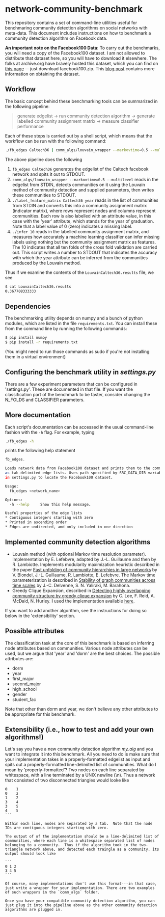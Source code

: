 network-community-benchmark
===========================

This repository contains a set of command-line utilities useful for benchmaring
community detection algorithms on social networks with meta-data. This document
includes instructions on how to benchmark a community detection algorithm on
Facebook data.

**An important note on the Facebook100 Data:** To carry out the benchmarks, you will need a copy of the Facebook100 dataset. I am not allowed to distribute that dataset here, so you will have to download it elsewhere. The folks at archive.org have bravely hosted this dataset, which you can find on [this page](https://archive.org/details/oxford-2005-facebook-matrix) --  just download facebook100.zip. This [blog post](http://sociograph.blogspot.com/2011/03/facebook100-data-and-parser-for-it.html) contains more information on obtaining the dataset.

Workflow
--------

The basic concept behind these benchmarking tools can be summarized in the following pipeline:

> generate edgelist -> run community detection algorithm -> generate labelled community assignment matrix -> measure classifier performance

Each of these steps is carried out by a shell script, which means that the workflow can be run with the following command:
 
```bash
./fb_edges Caltech36 | comm_algs/louvain_wrapper --markovtime=0.5 --multilevel | ./label_feature_matrix Caltech36 year | ./infer 10 > LouvainCaltech36.results
```

The above pipeline does the following

 1. `fb_edges Caltech36` generates the edgelist of the Caltech facebook network and spits it out to STDOUT.
 2. `comm_algs/louvain_wrapper --markovtime=0.5 --multilevel` reads in the edgelist from STDIN, detects communities on it using the Louvain method of community detection and supplied parameters, then writes these communities to STDOUT.
 3. `./label_feature_matrix Caltech36 year` reads in the list of communities from STDIN and converts this into a community assignment matrix (indicator matrix), where rows represent nodes and columns represent communities. Each row is also labelled with an attribute value, in this case with the 'year' attribute, which stands for the year of graduation. Note that a label value of 0 (zero) indicates a missing label.
 4. `./infer 10` reads in the labelled community assignment matrix, and measures how accurately a machine learning classifier can infer missing labels using nothing but the community assignment matrix as features. The 10 indicates that all ten folds of the cross fold validation are carried out. This script writes a number to STDOUT that indicates the accuracy with which the year attribute can be inferred from the communities produced by the Louvain method.

Thus if we examine the contents of the `LouvainCaltech36.results` file, we see

```bash
$ cat LouvainCaltech36.results
0.367708333333
```

Dependencies
------------
The benchmarking utility depends on numpy and a bunch of python modules, which are listed in the file `requirements.txt`.  You can install these from the command line by running the following commands:

```bash
$ pip install numpy
$ pip install -r requirements.txt
```
(You might need to run those commands as sudo if you're not installing them in a virtual environment)

Configuring the benchmark utility in *settings.py*
-------------------------------------------------
There are a few experiment parameters that can be configured in 'settings.py'.  These are documented in that file.  If you want the classification part of the benchmark to be faster, consider changing the N_FOLDS and CLASSIFIER parameters.


More documentation
------------------

Each script's documentation can be accessed in the usual command-line fashion with the `-h` flag. For example, typing

```bash
./fb_edges -h
```

prints the following help statement

```bash
fb_edges.

Loads network data from Facebook100 dataset and prints them to the command line
as tab-delimited edge lists. Uses path specified by SRC_DATA_DIR variable
in settings.py to locate the Facebook100 dataset.

Usage:
  fb_edges <network_name>

Options:
  -h --help     Show this help message.

Useful properties of the edge lists
* Contiguous integers starting with zero
* Printed in ascending order
* Edges are undirected, and only included in one direction

```

Implemented community detection algorithms
------------------------------------------

 * Louvain method (with optional Markov time resolution parameter). Implementation by E. Lefebvre, adapted by J.-L. Guillaume and then by R. Lambiotte. Implements modularity maximization heuristic described in the paper [Fast unfolding of community hierarchies in large networks](http://http://dx.doi.org/10.1088/1742-5468/2008/10/P10008) by V. Blondel, J.-L. Guillaume, R. Lambiotte, E. Lefebvre. The Markov time parameterization is described in [Stability of graph communities across time scales](http://dx.doi.org/10.1073/pnas.0903215107) by J.-C. Delvenne, S. N. Yaliraki, M. Barahona.
 * Greedy Clique Expansion, described in [Detecting highly overlapping community structure by greedy clique expansion](http://arxiv.org/abs/1002.1827) by C. Lee, F. Reid, A. McDaid, N. Hurley. I used the implementation available [here](https://sites.google.com/site/greedycliqueexpansion/).

If you want to add another algorithm, see the instructions for doing so below in the 'extensibility' section.


Possible attributes
-------------------
The classification task at the core of this benchmark is based on inferring node attributes based on communities.  Various node attributes can be used, but we argue that 'year' and 'dorm' are the best choices.  The possible attributes are:

* dorm
* year
* first_major
* second_major
* high_school
* gender
* student_fac

Note that other than dorm and year, we don't believe any other attributes to be appropriate for this benchmark.


Extensibility (i.e., how to test and add your own algorithms!)
--------------------------------------------------------------

Let's say you have a new community detection algorithm *my_alg* and you want to integrate it into this benchmark. All you need to do is make sure that your implementation takes in a properly-formatted edgelist as input and spits out a properly-formatted line-delimited list of communities.  What do I mean by 'properly-formatted'? Two nodes on each line separated by whitespace, with a line terminated by a UNIX newline (\n).  Thus a network that consisted of two disconnected triangles would looke like

````
0    1
0    2
1    2
3    4
3    5
4    5
```

Within each line, nodes are separated by a tab.  Note that the node IDs are contiguous integers starting with zero.

The output of of the implementation should be a line-delimited list of communities, where each line is a whitespace separated list of nodes belonging to a community.  Thus if the algorithm took in the two-triangle network above, and detected each traingle as a community, its output should look like

```
0 1 2
3 4 5
```

Of course, many implementations don't use this format---in that case, just write a wrapper for your implementation. There are two examples of such wrappers in the `comm_algs` folder.

Once you have your compatible community detection algorithm, you can just plug it into the pipeline above as the other community detection algorithms are plugged in.